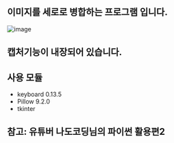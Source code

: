## 이미지를 세로로 병합하는 프로그램 입니다.
![image](https://user-images.githubusercontent.com/37838776/193983565-7eb23299-369d-4daf-8ba9-ceb8e95b6843.png)

## 캡처기능이 내장되어 있습니다.

## 사용 모듈

- keyboard 0.13.5
- Pillow 9.2.0
- tkinter

## 참고: 유튜버 나도코딩님의 파이썬 활용편2
